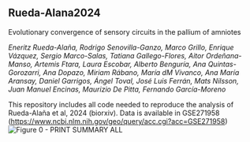 ## Rueda-Alana2024
Evolutionary convergence of sensory circuits in the pallium of amniotes

*Eneritz Rueda-Alaña, Rodrigo Senovilla-Ganzo, Marco Grillo, Enrique Vázquez, Sergio Marco-Salas, Tatiana Gallego-Flores, Aitor Ordeñana-Manso, Artemis Ftara, Laura Escobar, Alberto Benguría, Ana Quintas-Gorozarri, Ana Dopazo, Miriam Rábano, María dM Vivanco, Ana María Aransay, Daniel Garrigos, Ángel Toval, José Luis Ferrán, Mats Nilsson, Juan Manuel Encinas, Maurizio De Pitta, Fernando García-Moreno*

This repository includes all code needed to reproduce the analysis of Rueda-Alaña et al, 2024 (biorxiv).
Data is available in GSE271958 (https://www.ncbi.nlm.nih.gov/geo/query/acc.cgi?acc=GSE271958)
![Figure 0 - PRINT SUMMARY ALL](https://github.com/user-attachments/assets/ff56e340-7165-43e7-a461-dd5c900f9c98)
